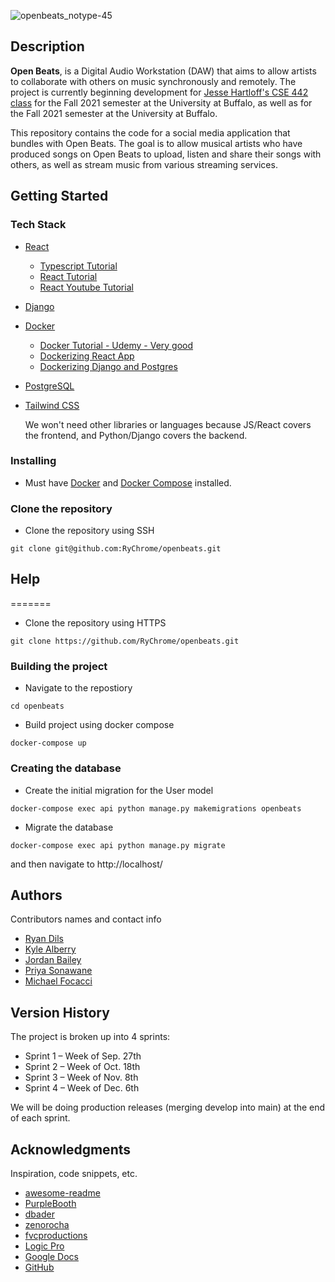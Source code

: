 ![openbeats_notype-45](https://user-images.githubusercontent.com/31867784/132925211-2aabc8a7-a06d-4354-99c0-56886400227c.png)


## Description

**Open Beats**, is a Digital Audio Workstation (DAW) that aims to allow artists to collaborate with others on music synchronously and remotely. The project is currently beginning development for [Jesse Hartloff's CSE 442 class](https://cse442.com/) for the Fall 2021 semester at the University at Buffalo, as well as []() for the Fall 2021 semester at the University at Buffalo.

This repository contains the code for a social media application that bundles with Open Beats. The goal is to allow musical artists who have produced songs on Open Beats to upload, listen and share their songs with others, as well as stream music from various streaming services. 

## Getting Started

### Tech Stack
* [React](https://reactjs.org/)
    * [Typescript Tutorial ](https://www.udemy.com/course/typescript-the-complete-developers-guide/)
    * [React Tutorial](https://reactjs.org/docs/hello-world.html)
    * [React Youtube Tutorial](https://www.youtube.com/watch?v=I6ypD7qv3Z8)
* [Django](https://docs.djangoproject.com/en/3.2/)
* [Docker](https://www.docker.com/)
    * [Docker Tutorial - Udemy - Very good](https://www.udemy.com/course/docker-and-kubernetes-the-complete-guide/)
    * [Dockerizing React App](https://mherman.org/blog/dockerizing-a-react-app/)
    * [Dockerizing Django and Postgres](https://docs.docker.com/samples/django/)
* [PostgreSQL](https://www.postgresql.org/)
* [Tailwind CSS](https://tailwindcss.com/docs)

    We won't need other libraries or languages because JS/React covers the frontend, and Python/Django covers the backend.
### Installing

* Must have [Docker](https://www.docker.com/) and [Docker Compose](https://docs.docker.com/compose/install/) installed.

### Clone the repository


* Clone the repository using SSH
```
git clone git@github.com:RyChrome/openbeats.git
```

## Help
=======
* Clone the repository using HTTPS
```
git clone https://github.com/RyChrome/openbeats.git
```

### Building the project
* Navigate to the repostiory
```
cd openbeats
```

* Build project using docker compose
```
docker-compose up
```

### Creating the database
* Create the initial migration for the User model
```
docker-compose exec api python manage.py makemigrations openbeats
```
* Migrate the database
```
docker-compose exec api python manage.py migrate
```

and then navigate to http://localhost/

## Authors

Contributors names and contact info

* [Ryan Dils](ryandils@buffalo.edu)
* [Kyle Alberry](kalberry@buffalo.edu)
* [Jordan Bailey](bailey8@buffalo.edu)
* [Priya Sonawane](priyason@buffalo.edu)
* [Michael Focacci](mcfocacc@buffalo.edu)


## Version History

The project is broken up into 4 sprints: 
* Sprint 1 – Week of Sep. 27th
* Sprint 2 – Week of Oct. 18th
* Sprint 3 – Week of Nov. 8th
* Sprint 4 – Week of Dec. 6th

We will be doing production releases (merging develop into main) at the end of each sprint.

## Acknowledgments

Inspiration, code snippets, etc.
* [awesome-readme](https://github.com/matiassingers/awesome-readme)
* [PurpleBooth](https://gist.github.com/PurpleBooth/109311bb0361f32d87a2)
* [dbader](https://github.com/dbader/readme-template)
* [zenorocha](https://gist.github.com/zenorocha/4526327)
* [fvcproductions](https://gist.github.com/fvcproductions/1bfc2d4aecb01a834b46)
* [Logic Pro](https://www.apple.com/logic-pro/)
* [Google Docs](https://docs.google.com/)
* [GitHub](https://www.github.com)
